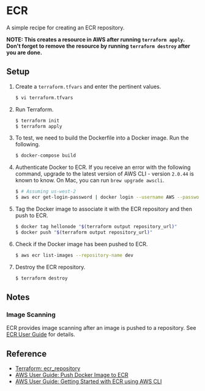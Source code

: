 # ECR

A simple recipe for creating an ECR repository.

**NOTE: This creates a resource in AWS after running `terraform apply`. Don't forget to remove the resource by running `terraform destroy` after you are done.**

## Setup
   
1. Create a `terraform.tfvars` and enter the pertinent values.

   ```bash
   $ vi terraform.tfvars
   ```   
   
1. Run Terraform.

   ```bash
   $ terraform init
   $ terraform apply
   ```

1. To test, we need to build the Dockerfile into a Docker image. Run the following.

   ```bash
   $ docker-compose build
   ```

1. Authenticate Docker to ECR. If you receive an error with the following command, upgrade to the latest version of AWS CLI - version `2.0.44` is known to know. On Mac, you can run `brew upgrade awscli`.

   ```bash
   $ # Assuming us-west-2
   $ aws ecr get-login-password | docker login --username AWS --password-stdin "$(terraform output repository_url)"
   ```

1. Tag the Docker image to associate it with the ECR repository and then push to ECR.

   ```bash
   $ docker tag hellonode "$(terraform output repository_url)"
   $ docker push "$(terraform output repository_url)"
   ```

1. Check if the Docker image has been pushed to ECR.

   ```bash
   $ aws ecr list-images --repository-name dev
   ```
   
1. Destroy the ECR repository.

   ```bash
   $ terraform destroy
   ```   

## Notes

### Image Scanning

ECR provides image scanning after an image is pushed to a repository. See [ECR User Guide](https://docs.aws.amazon.com/AmazonECR/latest/userguide/image-scanning.html) for details.

## Reference

* [Terraform: ecr_repository](https://registry.terraform.io/providers/hashicorp/aws/latest/docs/resources/ecr_repository)
* [AWS User Guide: Push Docker Image to ECR](https://docs.aws.amazon.com/AmazonECR/latest/userguide/docker-push-ecr-image.html)
* [AWS User Guide: Getting Started with ECR using AWS CLI](https://docs.aws.amazon.com/AmazonECR/latest/userguide/getting-started-cli.html)
